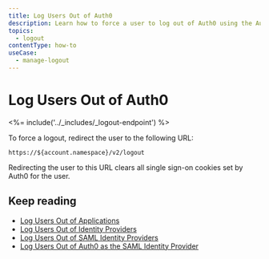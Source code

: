 ```yaml
---
title: Log Users Out of Auth0
description: Learn how to force a user to log out of Auth0 using the Auth0 logout endpoint. 
topics:
  - logout
contentType: how-to
useCase:
  - manage-logout
---
```


# Log Users Out of Auth0

<%= include('../_includes/_logout-endpoint') %>

To force a logout, redirect the user to the following URL:

```text
https://${account.namespace}/v2/logout
```

Redirecting the user to this URL clears all single sign-on cookies set by Auth0 for the user.

## Keep reading

* [Log Users Out of Applications](logout/guides/logout-applications)
* [Log Users Out of Identity Providers](/logout/guides/logout-idps)
* [Log Users Out of SAML Identity Providers](/logout/guides/logout-saml-idps)
* [Log Users Out of Auth0 as the SAML Identity Provider](/protocols/saml/saml-configuration/logout)
